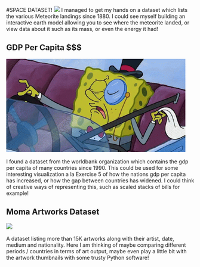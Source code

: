 #SPACE DATASET!
![](source.gif)
I managed to get my hands on a dataset which lists the various Meteorite landings
since 1880. I could see myself building an interactive earth model 
allowing you to see where the meteorite landed, or view data about it such as its mass,
or even the energy it had!

## GDP Per Capita $$$

![](rich.gif)

I found a dataset from the worldbank organization which contains
the gdp per capita of many countries since 1990. This could be used
for some interesting visualization a la Exercise 5 of how the nations
gdp per capita has increased, or how the gap between countries
has widened. I could think of creative ways of representing this,
such as scaled stacks of bills for example!

## Moma Artworks Dataset

![](painting.gif)

A dataset listing more than 15K artworks along with their artist, date,
medium and nationality. Here I am thinking of maybe comparing different
periods / countries in terms of art output, maybe even play a little bit
with the artwork thumbnails with some trusty Python software!